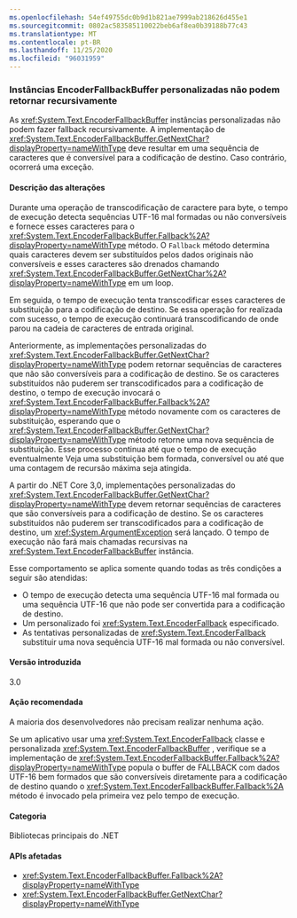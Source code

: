 ```yaml
---
ms.openlocfilehash: 54ef49755dc0b9d1b821ae7999ab218626d455e1
ms.sourcegitcommit: 0802ac583585110022beb6af8ea0b39188b77c43
ms.translationtype: MT
ms.contentlocale: pt-BR
ms.lasthandoff: 11/25/2020
ms.locfileid: "96031959"
---
```

### <a name="custom-encoderfallbackbuffer-instances-cannot-fall-back-recursively"></a>Instâncias EncoderFallbackBuffer personalizadas não podem retornar recursivamente

As <xref:System.Text.EncoderFallbackBuffer> instâncias personalizadas não podem fazer fallback recursivamente. A implementação de <xref:System.Text.EncoderFallbackBuffer.GetNextChar?displayProperty=nameWithType> deve resultar em uma sequência de caracteres que é conversível para a codificação de destino. Caso contrário, ocorrerá uma exceção.

#### <a name="change-description"></a>Descrição das alterações

Durante uma operação de transcodificação de caractere para byte, o tempo de execução detecta sequências UTF-16 mal formadas ou não conversíveis e fornece esses caracteres para o <xref:System.Text.EncoderFallbackBuffer.Fallback%2A?displayProperty=nameWithType> método. O `Fallback` método determina quais caracteres devem ser substituídos pelos dados originais não conversíveis e esses caracteres são drenados chamando <xref:System.Text.EncoderFallbackBuffer.GetNextChar%2A?displayProperty=nameWithType> em um loop.

Em seguida, o tempo de execução tenta transcodificar esses caracteres de substituição para a codificação de destino. Se essa operação for realizada com sucesso, o tempo de execução continuará transcodificando de onde parou na cadeia de caracteres de entrada original.

Anteriormente, as implementações personalizadas do <xref:System.Text.EncoderFallbackBuffer.GetNextChar?displayProperty=nameWithType> podem retornar sequências de caracteres que não são conversíveis para a codificação de destino. Se os caracteres substituídos não puderem ser transcodificados para a codificação de destino, o tempo de execução invocará o <xref:System.Text.EncoderFallbackBuffer.Fallback%2A?displayProperty=nameWithType> método novamente com os caracteres de substituição, esperando que o <xref:System.Text.EncoderFallbackBuffer.GetNextChar?displayProperty=nameWithType> método retorne uma nova sequência de substituição. Esse processo continua até que o tempo de execução eventualmente Veja uma substituição bem formada, conversível ou até que uma contagem de recursão máxima seja atingida.

A partir do .NET Core 3,0, implementações personalizadas do <xref:System.Text.EncoderFallbackBuffer.GetNextChar?displayProperty=nameWithType> devem retornar sequências de caracteres que são conversíveis para a codificação de destino. Se os caracteres substituídos não puderem ser transcodificados para a codificação de destino, um <xref:System.ArgumentException> será lançado. O tempo de execução não fará mais chamadas recursivas na <xref:System.Text.EncoderFallbackBuffer> instância.

Esse comportamento se aplica somente quando todas as três condições a seguir são atendidas:

- O tempo de execução detecta uma sequência UTF-16 mal formada ou uma sequência UTF-16 que não pode ser convertida para a codificação de destino.
- Um personalizado foi <xref:System.Text.EncoderFallback> especificado.
- As tentativas personalizadas de <xref:System.Text.EncoderFallback> substituir uma nova sequência UTF-16 mal formada ou não conversível.

#### <a name="version-introduced"></a>Versão introduzida

3.0

#### <a name="recommended-action"></a>Ação recomendada

A maioria dos desenvolvedores não precisam realizar nenhuma ação.

Se um aplicativo usar uma <xref:System.Text.EncoderFallback> classe e personalizada <xref:System.Text.EncoderFallbackBuffer> , verifique se a implementação de <xref:System.Text.EncoderFallbackBuffer.Fallback%2A?displayProperty=nameWithType> popula o buffer de FALLBACK com dados UTF-16 bem formados que são conversíveis diretamente para a codificação de destino quando o <xref:System.Text.EncoderFallbackBuffer.Fallback%2A> método é invocado pela primeira vez pelo tempo de execução.

#### <a name="category"></a>Categoria

Bibliotecas principais do .NET

#### <a name="affected-apis"></a>APIs afetadas

- <xref:System.Text.EncoderFallbackBuffer.Fallback%2A?displayProperty=nameWithType>
- <xref:System.Text.EncoderFallbackBuffer.GetNextChar?displayProperty=nameWithType>

<!--

#### Affected APIs

- `Overload:System.Text.EncoderFallbackBuffer.Fallback`
- `M:System.Text.EncoderFallbackBuffer.GetNextChar`

-->
